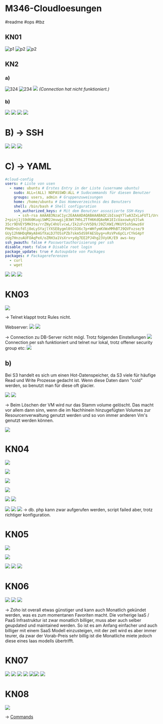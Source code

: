 # M346-Cloudloesungen
#readme #ops #tbz

## KN01
![p1](./KN01/Screenshot%202023-05-16%20102703.png)
![p2](./KN01/Screenshot%202023-05-16%20102746.png)
![p2](./KN01/Screenshot%202023-05-16%20102848.png)

## KN2

### a)
![324](./KN02/Screenshot%202023-05-23%20084738.png)
![234](./KN02/Screenshot%202023-05-23%20084823.png)
![](./KN02/Screenshot%202023-05-23%20084847.png)
*(Connection hat nicht funktioniert.)*

### b)
![](./KN02/Screenshot%202023-05-23%20092032.png)
![](./KN02/Screenshot%202023-05-23%20092012.png)
![](./KN02/Screenshot%202023-05-23%20091954.png)
![](./KN02/Screenshot%202023-05-23%20091934.png)

# B) -> SSH
![](./KN02/Pasted%20image%2020230523094146.png)
![](./KN02/Pasted%20image%2020230523094441.png)
![](./KN02/Pasted%20image%2020230523094535.png)

# C) -> YAML
```yaml
#cloud-config
users: # Liste von usen
  - name: ubuntu # Erstes Entry in der Liste (username ubuntu)
    sudo: ALL=(ALL) NOPASSWD:ALL # Sudocommands für diesen Benutzer
    groups: users, admin # Gruppenzuweisungen
    home: /home/ubuntu # Das Homeverzeichnis des Benutzers
    shell: /bin/bash # Shell configuration
    ssh_authorized_keys: # Mit dem Benutzer assoziierte SSH-Keys
      - ssh-rsa AAAAB3NzaC1yc2EAAAADAQABAAABAQCibIsaqY7lwA3ZxLaFUT1/UroxYK35ptCX
2+pinj1jS9d60KuqiSWM2JmvwgijB3Wt7HhL2TfH6KdQAeNK1EIcUaxowkyVJlwk
35cr9DVEY5MH3te/rrZNyC4hUlvcwL/Ik2zFcVV5D9/J9ZlKWI/MKUY5shSmwz6V
PHdO+Ucfdlj8eLySYajlYXSE8ygml0tCO36c7p+WHfymKVWxMMhBTJ9QVFxzse/9
GUy12hNHDqRWyA84GfXaLDJTOSsPZb7skm5dS9FAESbyg+vRsVPx6pCLrCYkG4pY
zUg7HnzuAUFOAqPeX/oZRH3a1VsXrv+ydg7EE2PJ4hg23VyUK/E9 aws-key       
ssh_pwauth: false # Passwortauthorisierung per ssh
disable_root: false # Disable root login
package_update: true # Autoupdate von Packages
packages: # Packagereferenzen
  - curl 
  - wget
```
![](./KN02/Pasted%20image%2020230523103614.png)
![](./KN02/Pasted%20image%2020230523103821.png)
![](./KN02/Pasted%20image%2020230523103854.png)

# KN03
![](./KN03/Pasted%20image%2020230523113737.png)

-> Telnet klappt trotz Rules nicht.

Webserver:
![](./KN03/Pasted%20image%2020230530084453.png)
![](./KN03/Pasted%20image%2020230530084514.png)

-> Connection zu DB-Server nicht mögl. Trotz folgenden Einstellungen ![](Pasted%20image%2020230530102511.png)
Connection per ssh funktioniert und telnet nur lokal, trotz offener security group etc:
![](./KN03/Pasted%20image%2020230530102557.png)

## b)
Bei S3 handelt es sich um einen Hot-Datenspeicher, da S3 viele für häufige Read und Write Prozesse gedacht ist. Wenn diese Daten dann "cold" werden, so benutzt man für diese oft glacier.

![](./KN03/Pasted%20image%2020230530104115.png)
![](./KN03/Pasted%20image%2020230530104958.png)

-> Beim Löschen der VM wird nur das Stamm volume gelöscht. Das macht vor allem dann sinn, wenn die im Nachhinein hinzugefügten Volumes zur Resourcenverwaltung genutzt werden und so von immer anderen Vm's genutzt werden können.

![](./KN03/Pasted%20image%2020230530105100.png)

# KN04

![](./KN04/Pasted%20image%2020230613081241.png)

![](./KN04/Pasted%20image%2020230613081434.png)

![](./KN04/Pasted%20image%2020230613081730.png)

![](./KN04/Pasted%20image%2020230613082109.png)

![](./KN04/Pasted%20image%2020230704101630.png)
![](./KN04/Pasted%20image%2020230704101653.png)

![](./KN04/Pasted%20image%2020230613100428.png)
![](./KN04/Pasted%20image%2020230613100507.png)
![](./KN04/Pasted%20image%2020230613102437.png)
-> db. php kann zwar aufgerufen werden, script failed aber, trotz richtiger konfiguration.

# KN05

![](./KN04/Pasted%20image%2020230613110758.png)

![](./KN05/Pasted%20image%2020230620084140.png)

![](./KN05/Pasted%20image%2020230620084726.png)
![](Pasted%20image%2020230620085202.png)
![](./KN05/Pasted%20image%2020230620104858.png)

# KN06

![](./KN06/Pasted%20image%2020230627083124.png)
![](./KN06/Pasted%20image%2020230627083925.png)
![](./KN06/Pasted%20image%2020230627084054.png)

-> Zoho ist overall etwas günstiger und kann auch Monatlich gekündet werden, was es zum momentanen Favoriten macht. Die vorherige IaaS / PaaS Infrastruktur ist zwar monatlich billiger, muss aber auch selber geupdated und maintained werden. So ist es am Anfang einfacher und auch billiger mit einem SaaS Modell einzusteigen, mit der zeit wird es aber immer teurer, da zwar der Vorab-Preis sehr billig ist die Monatliche miete jedoch diese eines Iaas modells übertrifft.

# KN07
![](./KN07/Pasted%20image%2020230627091609.png)
![](./KN07/Pasted%20image%2020230627091836.png)
![](./KN07/Pasted%20image%2020230627091903.png)
![](./KN07/Pasted%20image%2020230627092123.png)
![](./KN07/Pasted%20image%2020230627095118.png)![](./KN07/Pasted%20image%2020230627095202.png)
![](./KN07/Pasted%20image%2020230627095240.png)

# KN08

![](./KN08/Pasted%20image%2020230627103609.png)

-> [Commands](./KN08/COMMANDS)